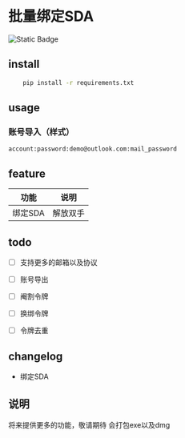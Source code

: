 #  批量绑定SDA

![Static Badge](https://img.shields.io/badge/v3.10.*-blue?style=flat&logo=python&logoColor=white&labelColor=gray)

## install

```bash
    pip install -r requirements.txt
```

## usage

### 账号导入（样式）
```shell
account:password:demo@outlook.com:mail_password
```

## feature

|   功能   |               说明               |
|:------:|:------------------------------:|
| 绑定SDA  |              解放双手              |

## todo

- [ ] 支持更多的邮箱以及协议
- [ ] 账号导出
- [ ] 阉割令牌
- [ ] 换绑令牌
- [ ] 令牌去重


## changelog 

- 绑定SDA

## 说明
将来提供更多的功能，敬请期待
会打包exe以及dmg

